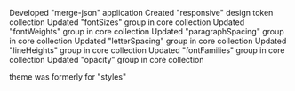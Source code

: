 Developed "merge-json" application
Created "responsive" design token collection
Updated "fontSizes" group in core collection
Updated "fontWeights" group in core collection
Updated "paragraphSpacing" group in core collection
Updated "letterSpacing" group in core collection
Updated "lineHeights" group in core collection
Updated "fontFamilies" group in core collection
Updated "opacity" group in core collection

theme was formerly for "styles"
